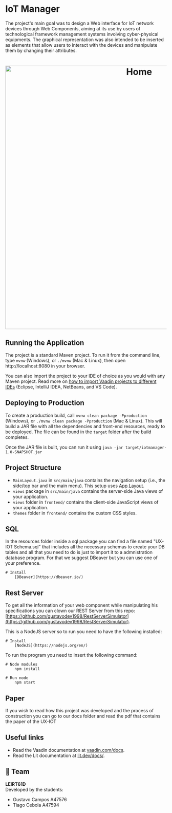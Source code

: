 # IoT Manager

The project's main goal was to design a Web interface for IoT network devices through Web Components, aiming at its use by users of technological framework management systems involving cyber-physical equipments. The graphical representation was also intended to be inserted as elements that allow users to interact with the devices and manipulate them by changing their attributes. 

<h1 align="center">
    <img alt="Home" title="Home" src="/iot-manager/blob/main/src/main/resources/META-INF/resources/images/home.png" width="820px" />
</h1>


## Running the Application

The project is a standard Maven project. To run it from the command line,
type `mvnw` (Windows), or `./mvnw` (Mac & Linux), then open
http://localhost:8080 in your browser.

You can also import the project to your IDE of choice as you would with any
Maven project. Read more on [how to import Vaadin projects to different 
IDEs](https://vaadin.com/docs/latest/flow/guide/step-by-step/importing) (Eclipse, IntelliJ IDEA, NetBeans, and VS Code).

## Deploying to Production

To create a production build, call `mvnw clean package -Pproduction` (Windows),
or `./mvnw clean package -Pproduction` (Mac & Linux).
This will build a JAR file with all the dependencies and front-end resources,
ready to be deployed. The file can be found in the `target` folder after the build completes.

Once the JAR file is built, you can run it using
`java -jar target/iotmanager-1.0-SNAPSHOT.jar`

## Project Structure

- `MainLayout.java` in `src/main/java` contains the navigation setup (i.e., the
  side/top bar and the main menu). This setup uses
  [App Layout](https://vaadin.com/components/vaadin-app-layout).
- `views` package in `src/main/java` contains the server-side Java views of your application.
- `views` folder in `frontend/` contains the client-side JavaScript views of your application.
- `themes` folder in `frontend/` contains the custom CSS styles.

## SQL

In the resources folder inside a sql package you can find a file named "UX-IOT Schema.sql" that includes all the necessary schemas to create your DB tables and all that you need to do is just to import it to a admnistration database program. For that we suggest DBeaver but you can use one of your preference. 

    # Install 
        [DBeaver](https://dbeaver.io/)
      
  
## Rest Server

To get all the information of your web component while manipulating his specifications you can clown our
REST Server from this repo:  [https://github.com/gustavodev1998/RestServerSimulator](https://github.com/gustavodev1998/RestServerSimulator).

This is a NodeJS server so to run you need to have the following installed:

    # Install 
        [NodeJS](https://nodejs.org/en/)
  
To run the program you need to insert the following command: 

```shell
# Node modules
    npm install
```

```shell
# Run node
    npm start
```

## Paper

If you wish to read how this project was developed and the process of construction you can go to our docs folder and read
the pdf that contains the paper of the UX-IOT 

## Useful links

- Read the Vaadin documentation at [vaadin.com/docs](https://vaadin.com/docs).
- Read the Lit documentation at [lit.dev/docs/](https://lit.dev/docs/).

## :european_post_office: Team

**LEIRT61D**
<br>
Developed by the students:

<ul>
  <li> Gustavo Campos A47576
  <li> Tiago Cebola A47594
</ul>
